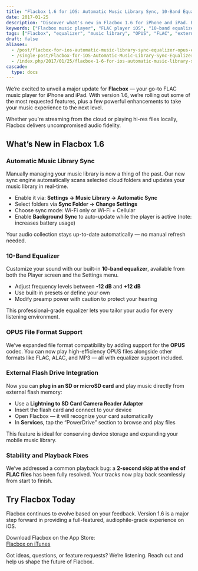 ```yaml
---
title: "Flacbox 1.6 for iOS: Automatic Music Library Sync, 10-Band Equalizer, and OPUS Support"
date: 2017-01-25
description: "Discover what's new in Flacbox 1.6 for iPhone and iPad. Explore automatic sync, OPUS file format support, external flash playback, and a powerful 10-band equalizer."
keywords: ["Flacbox music player", "FLAC player iOS", "10-band equalizer", "automatic sync", "external flash drive", "OPUS audio iPhone", "FLAC streaming", "hi-res music app"]
tags: ["Flacbox", "equalizer", "music library", "OPUS", "FLAC", "external storage", "sync", "audio player", "iOS apps"]
draft: false
aliases:
  - /post/flacbox-for-ios-automatic-music-library-sync-equalizer-opus-external-flash/
  - /single-post/Flacbox-for-iOS-Automatic-Music-Library-Sync-Equalizer-OPUS-External-Flash/
  - /index.php/2017/01/25/flacbox-1-6-for-ios-automatic-music-library-sync-10-band-equalizer-opus-file-format-external-flash-support/
cascade:
  type: docs
---
```


We’re excited to unveil a major update for **Flacbox** — your go-to FLAC music player for iPhone and iPad. With version 1.6, we’re rolling out some of the most requested features, plus a few powerful enhancements to take your music experience to the next level.

Whether you're streaming from the cloud or playing hi-res files locally, Flacbox delivers uncompromised audio fidelity.

## What’s New in Flacbox 1.6

### Automatic Music Library Sync

Manually managing your music library is now a thing of the past. Our new sync engine automatically scans selected cloud folders and updates your music library in real-time.

- Enable it via: **Settings → Music Library → Automatic Sync**
- Select folders via **Sync Folder → Change Settings**
- Choose sync mode: Wi-Fi only or Wi-Fi + Cellular
- Enable **Background Sync** to auto-update while the player is active (note: increases battery usage)

Your audio collection stays up-to-date automatically — no manual refresh needed.

### 10-Band Equalizer

Customize your sound with our built-in **10-band equalizer**, available from both the Player screen and the Settings menu.

- Adjust frequency levels between **-12 dB** and **+12 dB**
- Use built-in presets or define your own
- Modify preamp power with caution to protect your hearing

This professional-grade equalizer lets you tailor your audio for every listening environment.

### OPUS File Format Support

We’ve expanded file format compatibility by adding support for the **OPUS** codec. You can now play high-efficiency OPUS files alongside other formats like FLAC, ALAC, and MP3 — all with equalizer support included.

### External Flash Drive Integration

Now you can **plug in an SD or microSD card** and play music directly from external flash memory:

- Use a **Lightning to SD Card Camera Reader Adapter**
- Insert the flash card and connect to your device
- Open Flacbox — it will recognize your card automatically
- In **Services**, tap the “PowerDrive” section to browse and play files

This feature is ideal for conserving device storage and expanding your mobile music library.

### Stability and Playback Fixes

We’ve addressed a common playback bug: a **2-second skip at the end of FLAC files** has been fully resolved. Your tracks now play back seamlessly from start to finish.

## Try Flacbox Today

Flacbox continues to evolve based on your feedback. Version 1.6 is a major step forward in providing a full-featured, audiophile-grade experience on iOS.

Download Flacbox on the App Store:  
[Flacbox on iTunes](https://itunes.apple.com/us/app/flacbox-flac-player-music/id1097564256?mt=8)

Got ideas, questions, or feature requests? We’re listening. Reach out and help us shape the future of Flacbox.